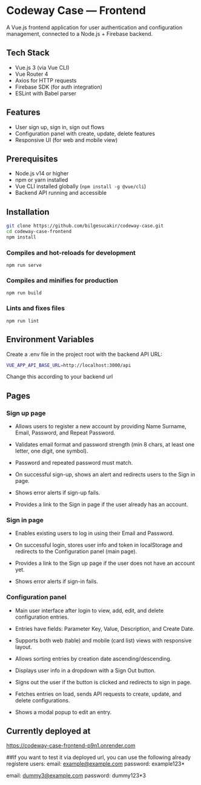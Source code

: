 # Codeway Case — Frontend

A Vue.js frontend application for user authentication and configuration management, connected to a Node.js + Firebase backend.

## Tech Stack

- Vue.js 3 (via Vue CLI)
- Vue Router 4
- Axios for HTTP requests
- Firebase SDK (for auth integration)
- ESLint with Babel parser

## Features

- User sign up, sign in, sign out flows
- Configuration panel with create, update, delete features
- Responsive UI (for web and mobile view)

## Prerequisites

- Node.js v14 or higher
- npm or yarn installed
- Vue CLI installed globally (`npm install -g @vue/cli`)
- Backend API running and accessible

## Installation

```bash
git clone https://github.com/bilgesucakir/codeway-case.git
cd codeway-case-frontend
npm install
```

### Compiles and hot-reloads for development
```
npm run serve
```

### Compiles and minifies for production
```
npm run build
```

### Lints and fixes files
```
npm run lint
```

## Environment Variables

Create a .env file in the project root with the backend API URL:
```bash
VUE_APP_API_BASE_URL=http://localhost:3000/api
```
Change this according to your backend url

## Pages

### Sign up page
- Allows users to register a new account by providing Name Surname, Email, Password, and Repeat Password.

- Validates email format and password strength (min 8 chars, at least one letter, one digit, one symbol).

- Password and repeated password must match.

- On successful sign-up, shows an alert and redirects users to the Sign in page.

- Shows error alerts if sign-up fails.

- Provides a link to the Sign in page if the user already has an account.

### Sign in page

- Enables existing users to log in using their Email and Password.

- On successful login, stores user info and token in localStorage and redirects to the Configuration panel (main page).

- Provides a link to the Sign up page if the user does not have an account yet.

- Shows error alerts if sign-in fails.

### Configuration panel

- Main user interface after login to view, add, edit, and delete configuration entries.

- Entries have fields: Parameter Key, Value, Description, and Create Date.

- Supports both web (table) and mobile (card list) views with responsive layout.

- Allows sorting entries by creation date ascending/descending.

- Displays user info in a dropdown with a Sign Out button.

- Signs out the user if the button is clicked and redirects to sign in page.

- Fetches entries on load, sends API requests to create, update, and delete configurations.

- Shows a modal popup to edit an entry.

## Currently deployed at
https://codeway-case-frontend-p9n1.onrender.com

##If you want to test it via deployed url, you can use the following already registere users:
email: example@example.com
password: example123*

email: dummy3@example.com
password: dummy123*3